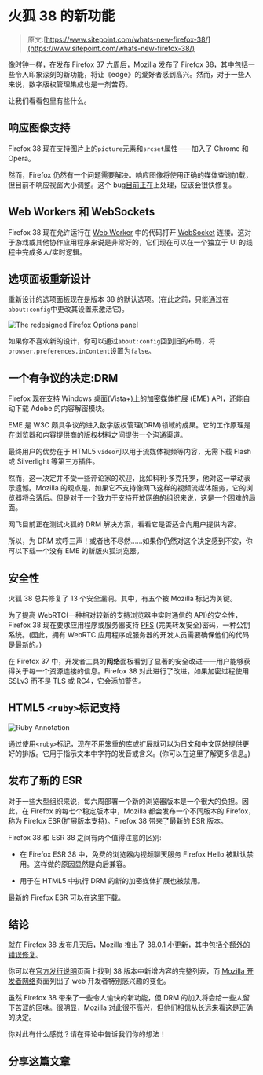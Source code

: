 # 火狐 38 的新功能

> 原文:[https://www.sitepoint.com/whats-new-firefox-38/](https://www.sitepoint.com/whats-new-firefox-38/)

像时钟一样，在发布 Firefox 37 六周后，Mozilla 发布了 Firefox 38，其中包括一些令人印象深刻的新功能，将让《edge》的爱好者感到高兴。然而，对于一些人来说，数字版权管理集成也是一剂苦药。

让我们看看包里有些什么。

## 响应图像支持

Firefox 38 现在支持图片上的`picture`元素和`srcset`属性——加入了 Chrome 和 Opera。

然而，Firefox 仍然有一个问题需要解决。响应图像将使用正确的媒体查询加载，但目前不响应视窗大小调整。这个 bug[目前正在](https://bugzilla.mozilla.org/show_bug.cgi?id=1135812)上处理，应该会很快修复。

## Web Workers 和 WebSockets

Firefox 38 现在允许运行在 [Web Worker](https://developer.mozilla.org/en-US/docs/Web/API/Web_Workers_API) 中的代码打开 [WebSocket](https://developer.mozilla.org/en-US/docs/WebSockets) 连接。这对于游戏或其他协作应用程序来说是非常好的，它们现在可以在一个独立于 UI 的线程中完成多人/实时逻辑。

## 选项面板重新设计

重新设计的选项面板现在是版本 38 的默认选项。(在此之前，只能通过在`about:config`中更改其设置来激活它)。

![The redesigned Firefox Options panel](../Images/fa88d4052645243123153e14dd5ec9d7.png)

如果你不喜欢新的设计，你可以通过`about:config`回到旧的布局，将`browser.preferences.inContent`设置为`false`。

## 一个有争议的决定:DRM

Firefox 现在支持 Windows 桌面(Vista+)上的[加密媒体扩展](https://www.w3.org/TR/encrypted-media/) (EME) API，还能自动下载 Adobe 的内容解密模块。

EME 是 W3C 颇具争议的进入数字版权管理(DRM)领域的成果。它的工作原理是在浏览器和内容提供商的版权材料之间提供一个沟通渠道。

最终用户的优势在于 HTML5 `video`可以用于流媒体视频等内容，无需下载 Flash 或 Silverlight 等第三方插件。

然而，这一决定并不受一些评论家的欢迎，比如科利·多克托罗，他对这一举动表示遗憾。Mozilla 的观点是，如果它不支持像网飞这样的视频流媒体服务，它的浏览器将会落后。但是对于一个致力于支持开放网络的组织来说，这是一个困难的局面。

网飞目前正在测试火狐的 DRM 解决方案，看看它是否适合向用户提供内容。

所以，为 DRM 欢呼三声！或者也不尽然……如果你仍然对这个决定感到不安，你可以下载一个没有 EME 的新版火狐浏览器。

## 安全性

火狐 38 总共修复了 13 个安全漏洞。其中，有五个被 Mozilla 标记为关键。

为了提高 WebRTC(一种相对较新的支持浏览器中实时通信的 API)的安全性，Firefox 38 现在要求应用程序或服务器支持 [PFS](https://hacks.mozilla.org/2015/02/webrtc-requires-perfect-forward-secrecy-pfs-starting-in-firefox-38/) (完美转发安全)密码，一种公钥系统。(因此，拥有 WebRTC 应用程序或服务器的开发人员需要确保他们的代码是最新的。)

在 Firefox 37 中，开发者工具的**网络**面板看到了显著的安全改进——用户能够获得关于每一个资源连接的信息。Firefox 38 对此进行了改进，如果加密过程使用 SSLv3 而不是 TLS 或 RC4，它会添加警告。

## HTML5 `<ruby>`标记支持

![Ruby Annotation](../Images/5bfcfb7d98593663bc66a0b57ce7879e.png)

通过使用`<ruby>`标记，现在不用笨重的库或扩展就可以为日文和中文网站提供更好的排版。它用于指示文本中字符的发音或含义。(你可以在这里了解更多信息[。)](https://hacks.mozilla.org/2015/03/ruby-support-in-firefox-developer-edition-38/)

## 发布了新的 ESR

对于一些大型组织来说，每六周部署一个新的浏览器版本是一个很大的负担。因此，在 Firefox 的每七个稳定版本中，Mozilla 都会发布一个不同版本的 Firefox，称为 Firefox ESR(扩展版本支持)。Firefox 38 带来了最新的 ESR 版本。

Firefox 38 和 ESR 38 之间有两个值得注意的区别:

*   在 Firefox ESR 38 中，免费的浏览器内视频聊天服务 Firefox Hello 被默认禁用。这样做的原因显然是向后兼容。

*   用于在 HTML5 中执行 DRM 的新的加密媒体扩展也被禁用。

最新的 Firefox ESR 可以在这里下载。

## 结论

就在 Firefox 38 发布几天后，Mozilla 推出了 38.0.1 小更新，其中包括[个额外的错误修复](https://www.mozilla.org/en-US/firefox/38.0.1/releasenotes/)。

你可以在[官方发行说明](https://www.mozilla.org/en-US/firefox/38.0/releasenotes/)页面上找到 38 版本中新增内容的完整列表，而 [Mozilla 开发者网络](https://developer.mozilla.org/en-US/Firefox/Releases/38)页面列出了 web 开发者特别感兴趣的变化。

虽然 Firefox 38 带来了一些令人愉快的新功能，但 DRM 的加入将会给一些人留下苦涩的回味。很明显，Mozilla 对此很不高兴，但他们相信从长远来看这是正确的决定。

你对此有什么感觉？请在评论中告诉我们你的想法！

## 分享这篇文章